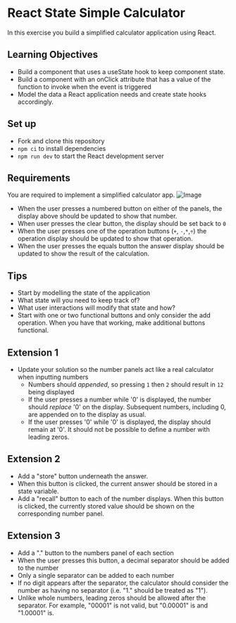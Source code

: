 # React State Simple Calculator

In this exercise you build a simplified calculator application using React.

## Learning Objectives

- Build a component that uses a useState hook to keep component state.
- Build a component with an onClick attribute that has a value of the function to invoke when the event is triggered
- Model the data a React application needs and create state hooks accordingly.

## Set up

- Fork and clone this repository
- `npm ci` to install dependencies
- `npm run dev` to start the React development server

## Requirements

You are required to implement a simplified calculator app.
![Image](image.png)

- When the user presses a numbered button on either of the panels, the display above should be updated to show that number.
- When user presses the clear button, the display should be set back to `0`
- When the user presses one of the operation buttons (`+`, `-`,`*`,`÷`) the operation display should be updated to show that operation.
- When the user presses the equals button the answer display should be updated to show the result of the calculation.

## Tips

- Start by modelling the state of the application
- What state will you need to keep track of?
- What user interactions will modify that state and how?
- Start with one or two functional buttons and only consider the add operation. When you have that working, make additional buttons functional.

## Extension 1

- Update your solution so the number panels act like a real calculator when inputting numbers
  - Numbers should _appended_, so pressing `1` then `2` should result in `12` being displayed
  - If the user presses a number while '0' is displayed, the number should _replace_ '0' on the display. Subsequent numbers, including 0, are appended on to the display as usual.
  - If the user presses '0' while '0' is displayed, the display should remain at '0'. It should not be possible to define a number with leading zeros.

## Extension 2

- Add a "store" button underneath the answer.
- When this button is clicked, the current answer should be stored in a state variable.
- Add a "recall" button to each of the number displays. When this button is clicked, the currently stored value should be shown on the corresponding number panel.

## Extension 3

- Add a "." button to the numbers panel of each section
- When the user presses this button, a decimal separator should be added to the number
- Only a single separator can be added to each number
- If no digit appears after the separator, the calculator should consider the number as having no separator (i.e. "1." should be treated as "1").
- Unlike whole numbers, leading zeros should be allowed after the separator. For example, "00001" is not valid, but "0.00001" is and "1.00001" is.
